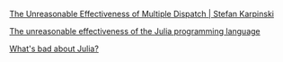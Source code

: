 [The Unreasonable Effectiveness of Multiple Dispatch | Stefan Karpinski](https://youtu.be/kc9HwsxE1OY)

[The unreasonable effectiveness of the Julia programming language](https://arstechnica.com/science/2020/10/the-unreasonable-effectiveness-of-the-julia-programming-language/)

[What's bad about Julia?](https://viralinstruction.com/posts/badjulia/#whats_bad_about_julia)
